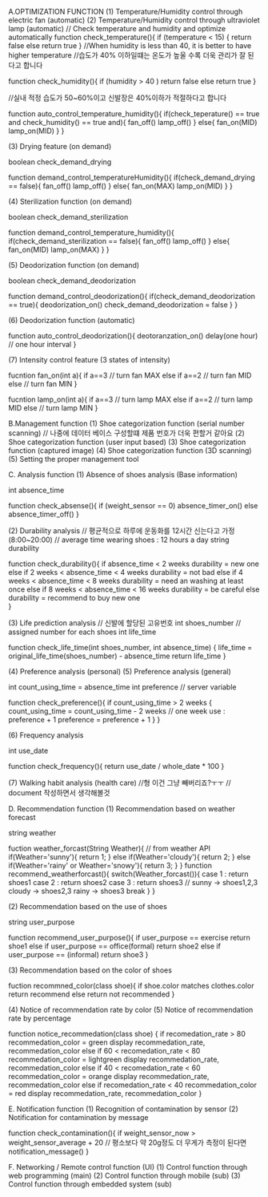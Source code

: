 A.OPTIMIZATION FUNCTION
(1) Temperature/Humidity control through electric fan (automatic)
(2) Temperature/Humidity control through ultraviolet lamp (automatic)
// Check temperature and humidity and optimize automatically
function check_temperature(){
	if (temperature < 15) {
		return false
	else
		return true
}
//When humidity is less than 40, it is better to have higher temperature
//습도가 40% 이하일떄는 온도가 높울 수록 더욱 관리가 잘 된다고 합니다

function check_humidity(){
	if (humidity > 40 ) 
		return false
	else
		return true
}

//실내 적정 습도가 50~60%이고 신발장은 40%이하가 적절하다고 합니다

function auto_control_temperature_humidity(){
	if(check_teperature() == true and check_humidity() == true and){
		fan_off()
		lamp_off()
	}
	else{
		fan_on(MID)
		lamp_on(MID)
	}
}

(3) Drying feature (on demand)

boolean check_demand_drying

function demand_control_temperatureHumidity(){
	if(check_demand_drying == false){
		fan_off()
		lamp_off()
	}
	else{
		fan_on(MAX)
		lamp_on(MID)
	}
}

(4) Sterilization function (on demand)

boolean check_demand_sterilization

function demand_control_temperature_humidity(){
	if(check_demand_sterilization == false){
		fan_off()
		lamp_off()
	}
	else{
		fan_on(MID)
		lamp_on(MAX)
	}
}

(5) Deodorization function (on demand)

boolean check_demand_deodorization

function demand_control_deodorization(){
	if(check_demand_deodorization == true){
		deodorization_on()
		check_demand_deodorization = false
	}
}

(6) Deodorization function (automatic)

function auto_control_deodorization(){
	deotoranzation_on()
	delay(one hour) // one hour interval
}

(7) Intensity control feature (3 states of intensity)

fucntion fan_on(int a){
	if a==3 // turn fan MAX
	else if a==2 //  turn fan MID
	else // turn fan MIN
}

fucntion lamp_on(int a){
	if a==3 // turn lamp MAX
	else if a==2 // turn lamp MID
	else // turn lamp MIN
}

B.Management function 
(1)	 Shoe categorization function (serial number scanning) // 나중에 데이터 베이스 구성할떄 제품 번호가 더욱 편할거 같아요
(2)	 Shoe categorization function (user input based)
(3)	 Shoe categorization function (captured image)
(4)	 Shoe categorization function (3D scanning)
(5)	 Setting the proper management tool

C.	Analysis function
(1)	 Absence of shoes analysis (Base information)

int absence_time

function check_absense(){
	if (weight_sensor == 0) 
		absence_timer_on()
	else
		absence_timer_off()
}

(2)	 Durability analysis
// 평균적으로 하루에 운동화를 12시간 신는다고 가정(8:00~20:00)
// average time wearing shoes : 12 hours a day
string durability 

function check_durability(){
	if absence_time < 2 weeks 
		durability = new one
	else if 2 weeks < absence_time < 4 weeks
		durability = not bad
	else if 4 weeks < absence_time < 8 weeks
		durability = need an washing at least once
	else if 8 weeks < absence_time < 16 weeks
		durability = be careful
	else
		durability = recommend to buy new one	
}

(3)	 Life prediction analysis
// 신발에 할당된 고유번호
int shoes_number // assigned number for each shoes 
int life_time

function check_life_time(int shoes_number, int absence_time) {
	life_time = original_life_time(shoes_number) - absence_time
	return life_time
}

(4)	 Preference analysis (personal)
(5)	 Preference analysis (general)

int count_using_time = absence_time
int preference // server variable

function check_preference(){
	if count_using_time > 2 weeks {
		count_using_time = count_using_time - 2 weeks 
		// one week use : preference + 1
		preference = preference + 1 
	}
}

(6)	 Frequency analysis

int use_date

function check_frequency(){
		return use_date / whole_date * 100
}

(7)	 Walking habit analysis (health care)
//형 이건 그냥 빼버리죠?ㅜㅜ // document 작성하면서 생각해볼것 

D.	Recommendation function 
(1)	 Recommendation based on weather forecast 

string weather

fuction weather_forcast(String Weather){ // from weather API
	if(Weather='sunny'){
	return 1;
}
else if(Weather='cloudy'){
	return 2;
}
else if(Weather='rainy' or Weather='snowy'){
	return 3;
}
}
function recommend_weatherforcast(){
	switch(Weather_forcast()){
	case 1 : return shoes1 
	case 2 : return shoes2 
	case 3 : return shoes3  // sunny -> shoes1,2,3  cloudy -> shoes2,3  rainy -> shoes3 
			break
	}
}

(2)	 Recommendation based on the use of shoes

string user_purpose

function recommend_user_purpose(){
	if user_purpose == exercise
		return shoe1
	else if user_purpose == office(formal)
		return shoe2
	else if user_purpose == (informal)
		return shoe3
} 

(3)	 Recommendation based on the color of shoes

fuction recommned_color(class shoe){
	if shoe.color matches clothes.color
		return recommend
	else
		return not recommended
}

(4)	 Notice of recommendation rate by color
(5)	 Notice of recommendation rate by percentage

function notice_recommedation(class shoe) {
	if recomedation_rate > 80
		recommedation_color = green
		display recommedation_rate, recommedation_color
	else if 60 < recomedation_rate < 80
		recommedation_color = lightgreen
		display recommedation_rate, recommedation_color
	else if 40 < recomedation_rate < 60
		recommedation_color = orange
		display recommedation_rate, recommedation_color
	else if recomedation_rate < 40
		recommedation_color = red
		display recommedation_rate, recommedation_color
}

E.	Notification function 
(1)	 Recognition of contamination by sensor
(2)	 Notification for contamination by message

function check_contamination(){
	if weight_sensor_now > weight_sensor_average + 20 // 평소보다 약 20g정도 더 무게가 측정이 된다면
		notification_message()
}

F.	Networking / Remote control function (UI)
(1)	 Control function through web programming (main)
(2)	 Control function through mobile (sub)
(3)	 Control function through embedded system (sub)
